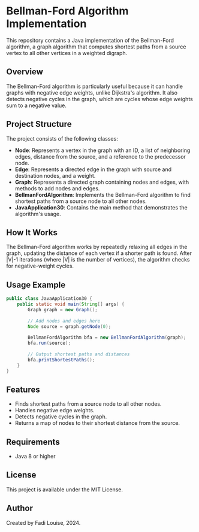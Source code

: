 # Bellman-Ford Algorithm Implementation

This repository contains a Java implementation of the Bellman-Ford algorithm, a graph algorithm that computes shortest paths from a source vertex to all other vertices in a weighted digraph.

## Overview

The Bellman-Ford algorithm is particularly useful because it can handle graphs with negative edge weights, unlike Dijkstra's algorithm. It also detects negative cycles in the graph, which are cycles whose edge weights sum to a negative value.

## Project Structure

The project consists of the following classes:

- **Node**: Represents a vertex in the graph with an ID, a list of neighboring edges, distance from the source, and a reference to the predecessor node.
- **Edge**: Represents a directed edge in the graph with source and destination nodes, and a weight.
- **Graph**: Represents a directed graph containing nodes and edges, with methods to add nodes and edges.
- **BellmanFordAlgorithm**: Implements the Bellman-Ford algorithm to find shortest paths from a source node to all other nodes.
- **JavaApplication30**: Contains the main method that demonstrates the algorithm's usage.

## How It Works

The Bellman-Ford algorithm works by repeatedly relaxing all edges in the graph, updating the distance of each vertex if a shorter path is found. After |V|-1 iterations (where |V| is the number of vertices), the algorithm checks for negative-weight cycles.

## Usage Example

```java
public class JavaApplication30 {
    public static void main(String[] args) {
        Graph graph = new Graph();
        
        // Add nodes and edges here
        Node source = graph.getNode(0);
        
        BellmanFordAlgorithm bfa = new BellmanFordAlgorithm(graph);
        bfa.run(source);
        
        // Output shortest paths and distances
        bfa.printShortestPaths();
    }
}
```

## Features

- Finds shortest paths from a source node to all other nodes.
- Handles negative edge weights.
- Detects negative cycles in the graph.
- Returns a map of nodes to their shortest distance from the source.

## Requirements

- Java 8 or higher

## License

This project is available under the MIT License.

## Author

Created by Fadi Louise, 2024.
